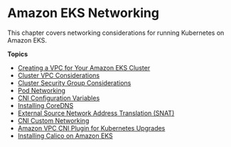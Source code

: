 # Amazon EKS Networking<a name="eks-networking"></a>

This chapter covers networking considerations for running Kubernetes on Amazon EKS\.

**Topics**
+ [Creating a VPC for Your Amazon EKS Cluster](create-public-private-vpc.md)
+ [Cluster VPC Considerations](network_reqs.md)
+ [Cluster Security Group Considerations](sec-group-reqs.md)
+ [Pod Networking](pod-networking.md)
+ [CNI Configuration Variables](cni-env-vars.md)
+ [Installing CoreDNS](coredns.md)
+ [External Source Network Address Translation \(SNAT\)](external-snat.md)
+ [CNI Custom Networking](cni-custom-network.md)
+ [Amazon VPC CNI Plugin for Kubernetes Upgrades](cni-upgrades.md)
+ [Installing Calico on Amazon EKS](calico.md)